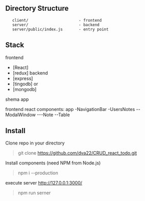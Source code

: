 Directory Structure
 -------------------

       client/                      - frontend
       server/						- backend
       server/public/index.js       - entry point
       

 Stack
 -------------------
frontend
- [React]
- [redux]
backend 
- [express]
- [tingodb]
or
- [mongodb]

shema app

frontend 
react components:
app
-NavigationBar
-UsersNotes
--ModalWindow
---Note
--Table

 
 Install
 -------------------

Clone repo in your directory

> git clone https://github.com/dva22/CRUD_react_todo.git

Install components (need NPM from Node.js)

> npm i --production

execute server http://127.0.0.1:3000/

> npm run serner
